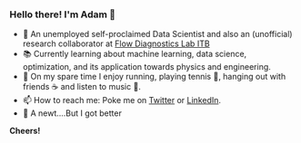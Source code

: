 ### Hello there! I'm Adam 👋

- 🔭 An unemployed self-proclaimed Data Scientist and also an (unofficial) research collaborator at [Flow Diagnostics Lab ITB](https://flowdiagnostics.ftmd.itb.ac.id/)
- :books: Currently learning about machine learning, data science, optimization, and its application towards physics and engineering.
- :tennis: On my spare time I enjoy running, playing tennis :tennis:, hanging out with friends :coffee: and listen to music :musical_note:.
- 📫 How to reach me: Poke me on [Twitter](https://twitter.com/adamghifarif) or [LinkedIn](https://www.linkedin.com/in/ghifariadamf/).
- :lizard: A newt....But I got better 

**Cheers!**
